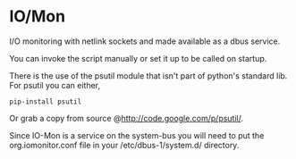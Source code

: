 IO/Mon
====

I/O monitoring with netlink sockets and made available as a dbus service.

You can invoke the script manually or set it up to be called on startup.

There is the use of the psutil  module that isn't part of python's standard lib.
For psutil you can either, 

    pip-install psutil

Or grab a copy from source @http://code.google.com/p/psutil/.

Since IO-Mon is a service on the system-bus you will need to put the
org.iomonitor.conf file in your /etc/dbus-1/system.d/ directory.





